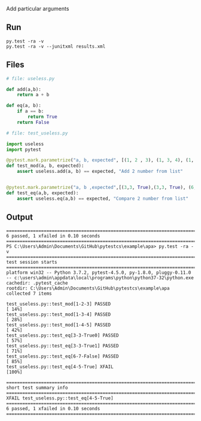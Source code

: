 Add particular arguments


## Run

	py.test -ra -v
	py.test -ra -v --junitxml results.xml

## Files

```python
# file: useless.py

def add(a,b):
	return a + b

def eq(a, b):
	if a == b:
		return True
	return False
```

```python
# file: test_useless.py

import useless
import pytest

@pytest.mark.parametrize("a, b, expected", [(1, 2 , 3), (1, 3, 4), (1, 4, 5)])
def test_mod(a, b, expected):
	assert useless.add(a, b) == expected, "Add 2 number from list"


@pytest.mark.parametrize("a, b ,expected",[(3,3, True),(3,3, True), (6,7, False), pytest.param(4,5, True, marks=pytest.mark.xfail)])
def test_eq(a,b, expected):
	assert useless.eq(a,b) == expected, "Compare 2 number from list"
```


## Output

    ==================================================================================================================================== 6 passed, 1 xfailed in 0.10 seconds =====================================================================================================================================
    PS C:\Users\Admin\Documents\GitHub\pytestcs\example\apa> py.test -ra -v
    ============================================================================================================================================ test session starts =============================================================================================================================================
    platform win32 -- Python 3.7.2, pytest-4.5.0, py-1.8.0, pluggy-0.11.0 -- c:\users\admin\appdata\local\programs\python\python37-32\python.exe
    cachedir: .pytest_cache
    rootdir: C:\Users\Admin\Documents\GitHub\pytestcs\example\apa
    collected 7 items                                                                                                                                                                                                                                                                                             

    test_useless.py::test_mod[1-2-3] PASSED                                                                                                                                                                                                                                                                 [ 14%]
    test_useless.py::test_mod[1-3-4] PASSED                                                                                                                                                                                                                                                                 [ 28%]
    test_useless.py::test_mod[1-4-5] PASSED                                                                                                                                                                                                                                                                 [ 42%]
    test_useless.py::test_eq[3-3-True0] PASSED                                                                                                                                                                                                                                                              [ 57%]
    test_useless.py::test_eq[3-3-True1] PASSED                                                                                                                                                                                                                                                              [ 71%]
    test_useless.py::test_eq[6-7-False] PASSED                                                                                                                                                                                                                                                              [ 85%]
    test_useless.py::test_eq[4-5-True] XFAIL                                                                                                                                                                                                                                                                [100%]

    ========================================================================================================================================== short test summary info ===========================================================================================================================================
    XFAIL test_useless.py::test_eq[4-5-True]
    ==================================================================================================================================== 6 passed, 1 xfailed in 0.10 seconds =====================================================================================================================================